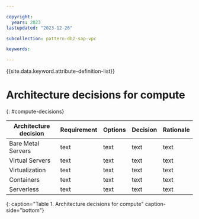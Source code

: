 ```yaml
---

copyright:
  years: 2023
lastupdated: "2023-12-26"

subcollection: pattern-db2-sap-vpc

keywords:

---
```


{{site.data.keyword.attribute-definition-list}}

# Architecture decisions for compute
{: #compute-decisions}



| Architecture decision| Requirement| Options |Decision| Rationale|
|-|-|-|-|-|
|Bare Metal Servers| text | text | text | text |
|Virtual Servers| text | text | text | text |
|Virtualization| text | text | text | text |
|Containers| text | text | text | text |
|Serverless| text | text | text | text |
{: caption="Table 1. Architecture decisions for compute" caption-side="bottom"}
